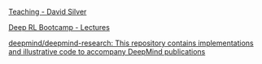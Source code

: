 [Teaching - David Silver](https://www.davidsilver.uk/teaching/)

[Deep RL Bootcamp - Lectures](https://sites.google.com/view/deep-rl-bootcamp/lectures?ref=hackernoon.com)

[deepmind/deepmind-research: This repository contains implementations and illustrative code to accompany DeepMind publications](https://github.com/deepmind/deepmind-research)
